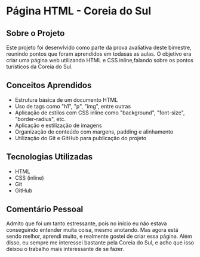 # Página HTML - Coreia do Sul

## Sobre o Projeto

Este projeto foi desenvlvido como parte da prova avaliativa deste bimestre, reunindo pontos que foram aprendidos em todasas as aulas. O objetivo era criar uma página web utilizando HTML e CSS inline,falando sobre os pontos turísticos da Coreia do Sul.

## Conceitos Aprendidos

- Estrutura básica de um documento HTML
- Uso de tags como "h1", "p", "img", entre outras
- Aplicação de estilos com CSS inline como "background", "font-size", "border-radius", etc.
- Aplicação e estilização de imagens
- Organização de conteúdo com margens, padding e alinhamento
- Utilização do Git e GitHub para publicação do projeto

## Tecnologias Utilizadas

- HTML
- CSS (inline)
- Git
- GitHub

## Comentário Pessoal

Admito que foi um tanto estressante, pois no início eu não estava conseguindo entender muita coisa, mesmo anotando. Mas agora está sendo melhor, aprendi muito, e realmente gostei de criar essa página. Além disso, eu sempre me interessei bastante pela Coreia do Sul, e acho que isso deixou o trabalho mais interessante de se fazer.

